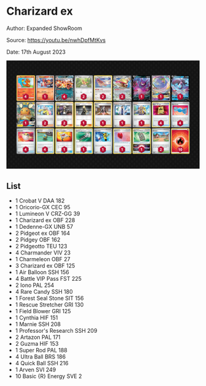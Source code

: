 # Charizard ex

Author: Expanded ShowRoom

Source: <https://youtu.be/nwhDpfMtKvs>

Date: 17th August 2023

![decklist](../../images/OBF/Charizard%20ex/2-%20Charizard%20ex.png)

## List

* 1 Crobat V DAA 182
* 1 Oricorio-GX CEC 95
* 1 Lumineon V CRZ-GG 39
* 1 Charizard ex OBF 228
* 1 Dedenne-GX UNB 57
* 2 Pidgeot ex OBF 164
* 2 Pidgey OBF 162
* 2 Pidgeotto TEU 123
* 4 Charmander VIV 23
* 1 Charmeleon OBF 27
* 3 Charizard ex OBF 125
* 1 Air Balloon SSH 156
* 4 Battle VIP Pass FST 225
* 2 Iono PAL 254
* 4 Rare Candy SSH 180
* 1 Forest Seal Stone SIT 156
* 1 Rescue Stretcher GRI 130
* 1 Field Blower GRI 125
* 1 Cynthia HIF 151
* 1 Marnie SSH 208
* 1 Professor's Research SSH 209
* 2 Artazon PAL 171
* 2 Guzma HIF 153
* 1 Super Rod PAL 188
* 4 Ultra Ball BRS 186
* 4 Quick Ball SSH 216
* 1 Arven SVI 249
* 10 Basic {R} Energy SVE 2
